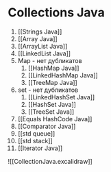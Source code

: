 # Collections Java
1. [[Strings Java]]
2. [[Array Java]]
3. [[ArrayList Java]]
4. [[LinkedList Java]]
5. Map - нет дубликатов
	1. [[HashMap Java]]
	2. [[LinkedHashMap Java]]
	3. [[TreeMap Java]]
6. set - нет дубликатов
	1. [[LinkedHashSet Java]]
	2. [[HashSet Java]]
	3. [[TreeSet Java]]
7. [[Equals HashCode Java]]
8. [[Comparator Java]]
9. [[std queue]]
10. [[std stack]]
11. [[Iterator Java]]

![[CollectionJava.excalidraw]]